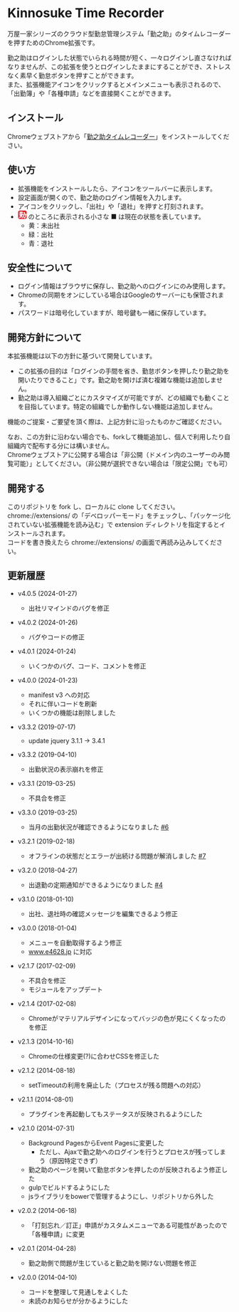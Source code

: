 # Kinnosuke Time Recorder
万屋一家シリーズのクラウド型勤怠管理システム「勤之助」のタイムレコーダーを押すためのChrome拡張です。<br/>

勤之助はログインした状態でいられる時間が短く、一々ログインし直さなければなりませんが、この拡張を使うとログインしたままにすることができ、ストレスなく素早く勤怠ボタンを押すことができます。<br/>
また、拡張機能アイコンをクリックするとメインメニューも表示されるので、「出勤簿」や「各種申請」などを直接開くことができます。<br/>

## インストール
Chromeウェブストアから「[勤之助タイムレコーダー](https://chromewebstore.google.com/detail/%E5%8B%A4%E4%B9%8B%E5%8A%A9%E3%82%BF%E3%82%A4%E3%83%A0%E3%83%AC%E3%82%B3%E3%83%BC%E3%83%80%E3%83%BC/ffnkngcgjibanokeippfaljfabaenfnn?hl=ja)」をインストールしてください。<br/>

## 使い方
- 拡張機能をインストールしたら、アイコンをツールバーに表示します。
- 設定画面が開くので、勤之助のログイン情報を入力します。
- アイコンをクリックし、「出社」や「退社」を押すと打刻されます。
- ![勤之助](https://github.com/irok/kinnosuke-time-recorder/raw/master/extension/images/icon19.png) のところに表示される小さな ■ は現在の状態を表しています。
    - 黄：未出社
    - 緑：出社
    - 青：退社

## 安全性について
- ログイン情報はブラウザに保存し、勤之助へのログインにのみ使用します。
- Chromeの同期をオンにしている場合はGoogleのサーバーにも保管されます。
- パスワードは暗号化していますが、暗号鍵も一緒に保存しています。

## 開発方針について
本拡張機能は以下の方針に基づいて開発しています。<br/>

- この拡張の目的は「ログインの手間を省き、勤怠ボタンを押したり勤之助を開いたりできること」です。勤之助を開けば済む複雑な機能は追加しません。
- 勤之助は導入組織ごとにカスタマイズが可能ですが、どの組織でも動くことを目指しています。特定の組織でしか動作しない機能は追加しません。

機能のご提案・ご要望を頂く際は、上記方針に沿ったものかご確認ください。<br/>

なお、この方針に沿わない場合でも、forkして機能追加し、個人で利用したり自組織内で配布する分には構いません。<br/>
Chromeウェブストアに公開する場合は「非公開（ドメイン内のユーザーのみ閲覧可能）」としてください。（非公開が選択できない場合は「限定公開」でも可）<br/>

## 開発する
このリポジトリを fork し、ローカルに clone してください。<br/>
chrome://extensions/ の「デベロッパーモード」をチェックし、「パッケージ化されていない拡張機能を読み込む」で extension ディレクトリを指定するとインストールされます。<br/>
コードを書き換えたら chrome://extensions/ の画面で再読み込みしてください。<br/>

## 更新履歴
- v4.0.5 (2024-01-27)
    - 出社リマインドのバグを修正
- v4.0.2 (2024-01-26)
    - バグやコードの修正
- v4.0.1 (2024-01-24)
    - いくつかのバグ、コード、コメントを修正
- v4.0.0 (2024-01-23)
    - manifest v3 への対応
    - それに伴いコードを刷新
    - いくつかの機能は削除しました
- v3.3.2 (2019-07-17)
    - update jquery 3.1.1 -> 3.4.1

- v3.3.2 (2019-04-10)
    - 出勤状況の表示崩れを修正

- v3.3.1 (2019-03-25)
    - 不具合を修正

- v3.3.0 (2019-03-25)
    - 当月の出勤状況が確認できるようになりました [#6](https://github.com/irok/kinnosuke-time-recorder/pull/6)

- v3.2.1 (2019-02-18)
    - オフラインの状態だとエラーが出続ける問題が解消しました [#7](https://github.com/irok/kinnosuke-time-recorder/pull/7)

- v3.2.0 (2018-04-27)
    - 出退勤の定期通知ができるようになりました [#4](https://github.com/irok/kinnosuke-time-recorder/pull/4)

- v3.1.0 (2018-01-10)
    - 出社、退社時の確認メッセージを編集できるよう修正

- v3.0.0 (2018-01-04)
    - メニューを自動取得するよう修正
    - www.e4628.jp に対応

- v2.1.7 (2017-02-09)
    - 不具合を修正
    - モジュールをアップデート

- v2.1.4 (2017-02-08)
    - Chromeがマテリアルデザインになってバッジの色が見にくくなったのを修正

- v2.1.3 (2014-10-16)
    - Chromeの仕様変更(?)に合わせCSSを修正した

- v2.1.2 (2014-08-18)
    - setTimeoutの利用を廃止した（プロセスが残る問題への対応）

- v2.1.1 (2014-08-01)
    - プラグインを再起動してもステータスが反映されるようにした

- v2.1.0 (2014-07-31)
    - Background PagesからEvent Pagesに変更した
        - ただし、Ajaxで勤之助へのログインを行うとプロセスが残ってしまう（原因特定できず）
    - 勤之助のページを開いて勤怠ボタンを押したのが反映されるよう修正した
    - gulpでビルドするようにした
    - jsライブラリをbowerで管理するようにし、リポジトリから外した

- v2.0.2 (2014-06-18)
    - 「打刻忘れ／訂正」申請がカスタムメニューである可能性があったので「各種申請」に変更

- v2.0.1 (2014-04-28)
    - 勤之助側で問題が生じていると勤之助を開けない問題を修正

- v2.0.0 (2014-04-10)
    - コードを整理して見通しをよくした
    - 未読のお知らせが分かるようにした

